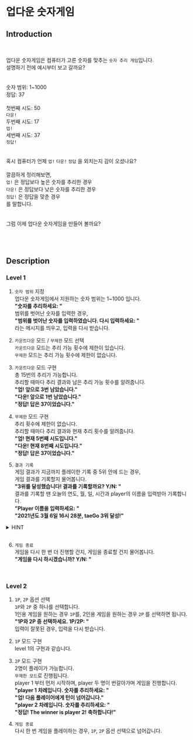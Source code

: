 # 업다운 숫자게임
## Introduction
<br>

업다운 숫자게임은 컴퓨터가 고른 숫자를 맞추는 `숫자 추리 게임`입니다.  
설명하기 전에 예시부터 보고 갈까요?  
<br>
<br>
숫자 범위: 1~1000  
정답: 37  
<br>
첫번째 시도: 50  
`다운!`  
두번째 시도: 17  
`업!`  
세번째 시도: 37  
`정답!`
<br>
<br>
<br>
혹시 컴퓨터가 언제 `업!` `다운!` `정답` 을 외치는지 감이 오셨나요?  
<br>
깔끔하게 정리해보면,  
`업!` 은 정답보다 높은 숫자를 추리한 경우  
`다운!` 은 정답보다 낮은 숫자를 추리한 경우  
`정답!` 은 정답을 맞춘 경우  
를 말합니다.  
<br>
<br>
그럼 이제 업다운 숫자게임을 만들어 볼까요?  
<br>
<br>
<br>

## Description

### Level 1
1. `숫자 범위` 지정  
업다운 숫자게임에서 지원하는 숫자 범위는 1~1000 입니다.  
**"숫자를 추리하세요: "**  
범위를 벗어난 숫자를 입력한 경우,  
**"범위를 벗어난 숫자를 입력하였습니다. 다시 입력하세요: "**  
라는 메시지를 띄우고, 입력을 다시 받습니다.

2. `카운트다운` 모드 / `무제한` 모드 선택  
`카운트다운` 모드는 추리 가능 횟수에 제한이 있습니다.  
`무제한` 모드는 추리 가능 횟수에 제한이 없습니다.  

3. `카운트다운` 모드 구현  
총 15번의 추리가 가능합니다.  
추리할 때마다 추리 결과와 남은 추리 가능 횟수를 알려줍니다.  
**"업! 앞으로 3번 남았습니다."**  
**"다운! 앞으로 1번 남았습니다."**  
**"정답! 답은 37이었습니다."**  

4. `무제한` 모드 구현  
추리 횟수에 제한이 없습니다.  
추리할 때마다 추리 결과와 현재 추리 횟수를 알려줍니다.  
**"업! 현재 5번째 시도입니다."**  
**"다운! 현재 8번째 시도입니다."**  
**"정답! 답은 37이었습니다."**  

5. `결과 기록`  
게임 결과가 지금까지 플레이한 기록 중 5위 안에 드는 경우,  
게임 결과를 기록할지 물어봅니다.  
**"3위를 달성했습니다! 결과를 기록할까요? Y/N: "**  
결과를 기록할 땐 오늘의 연도, 월, 일, 시간과 player의 이름을 입력받아 기록합니다.  
**"Player 이름을 입력하세요: "**  
**"2021년도 3월 6일 16시 28분, taeGo 3위 달성!"**  
<details><summary>HINT</summary>
"txt 파일 입출력" 을 참고합시다
</details>
<br>

6. `게임 종료`  
게임을 다시 한 번 더 진행할 건지, 게임을 종료할 건지 물어봅니다.  
**"게임을 다시 하시겠습니까? Y/N: "**
<br>

### Level 2

1. `1P`, `2P` 옵션 선택  
`1P`와 `2P` 중 하나를 선택합니다.  
1인용 게임을 원하는 경우 `1P`를, 2인용 게임을 원하는 경우 `2P` 를 선택하면 됩니다.  
**"1P와 2P 중 선택하세요. 1P/2P: "**  
입력이 잘못된 경우, 입력을 다시 받습니다.  

2. `1P` 모드 구현  
level 1의 구현과 같습니다.  

3. `2P` 모드 구현  
2명이 플레이가 가능합니다.  
`무제한 모드`로 진행됩니다.  
player 1 부터 먼저 시작하며, player 두 명이 번갈아가며 게임을 진행합니다.  
**"player 1 차례입니다. 숫자를 추리하세요: "**  
**"업! 다음 플레이어에게 턴이 넘어갑니다."**  
**"player 2 차례입니다. 숫자를 추리하세요: "**  
**"정답! The winner is player 2! 축하합니다!"**

4. `게임 종료`  
다시 한 번 게임을 플레이하는 경우, `1P`, `2P` 옵션 선택으로 넘어갑니다.  
<br>
<br>
<br>

